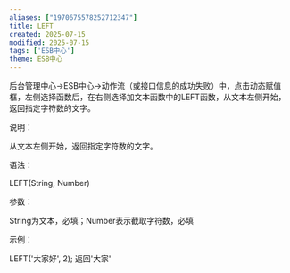 ```yaml
---
aliases: ["1970675578252712347"]
title: LEFT
created: 2025-07-15
modified: 2025-07-15
tags: ['ESB中心']
theme: ESB中心
---
```


后台管理中心->ESB中心->动作流（或接口信息的成功失败）中，点击动态赋值框，左侧选择函数后，在右侧选择加文本函数中的LEFT函数，从文本左侧开始，返回指定字符数的文字。

说明：

从文本左侧开始，返回指定字符数的文字。

语法：

LEFT(String, Number)

参数：

String为文本，必填；Number表示截取字符数，必填

示例：

LEFT('大家好', 2); 返回'大家'